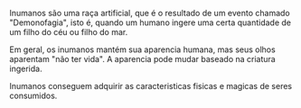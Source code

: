 Inumanos são uma raça artificial, que é o resultado de um evento chamado "Demonofagia", isto é, quando um humano ingere uma certa quantidade de um filho do céu ou filho do mar.

Em geral, os inumanos mantém sua aparencia humana, mas seus olhos aparentam "não ter vida". A aparencia pode mudar baseado na criatura ingerida.

Inumanos conseguem adquirir as caracteristicas fisicas e magicas de seres consumidos. 